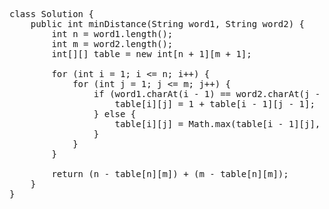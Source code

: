 <pre>
class Solution {
    public int minDistance(String word1, String word2) {
        int n = word1.length();
        int m = word2.length();
        int[][] table = new int[n + 1][m + 1];
        
        for (int i = 1; i <= n; i++) {
            for (int j = 1; j <= m; j++) {
                if (word1.charAt(i - 1) == word2.charAt(j - 1)) {
                    table[i][j] = 1 + table[i - 1][j - 1];
                } else {
                    table[i][j] = Math.max(table[i - 1][j], table[i][j - 1]);
                }
            }
        }
        
        return (n - table[n][m]) + (m - table[n][m]);
    }
}
</pre>
